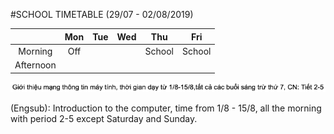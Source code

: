 #SCHOOL TIMETABLE (29/07 - 02/08/2019)

|           | Mon | Tue | Wed | Thu    | Fri    |
|:---------:|:---:|-----|-----|--------|--------|
|  Morning  | Off |     |     | School | School |
| Afternoon |     |     |     |        |        |

![Timetable](https://github.com/ThaiNguyen-wakumo/Newbie/blob/master/Timetable.png)

(Engsub): Introduction to the computer, time from 1/8 - 15/8, all the morning with period 2-5 except Saturday and Sunday.
